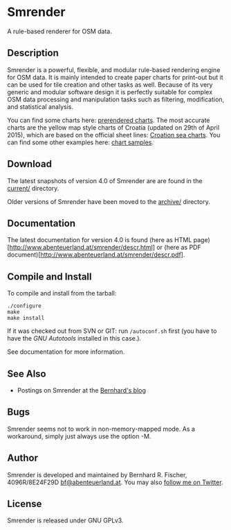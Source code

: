 # Smrender

A rule-based renderer for OSM data.

## Description

Smrender is a powerful, flexible, and modular rule-based rendering engine for
OSM data. It is mainly intended to create paper charts for print-out but it can
be used for tile creation and other tasks as well. Because of its very generic
and modular software design it is perfectly suitable for complex OSM data
processing and manipulation tasks such as filtering, modification, and
statistical analysis.

You can find some charts here: [prerendered
charts](https://www.cypherpunk.at/download/smrender/charts/).  The most
accurate charts are the yellow map style charts of Croatia (updated on 29th of
April 2015), which are based on the official sheet lines: [Croation sea
charts](https://www.cypherpunk.at/download/smrender/charts/croatia/yellow_map/PDF/).
You can find some other examples here: [chart
samples](https://www.cypherpunk.at/download/smrender/samples/).

## Download

The latest snapshots of version 4.0 of Smrender are are found in the [current/](https://www.cypherpunk.at/download/smrender/current/) directory.

Older versions of Smrender have been moved to the [archive/](https://www.cypherpunk.at/download/smrender/archive/) directory.

## Documentation

The latest documentation for version 4.0 is found (here as HTML page)[http://www.abenteuerland.at/smrender/descr.html] or (here as PDF document)[http://www.abenteuerland.at/smrender/descr.pdf].

## Compile and Install


To compile and install from the tarball:
```Shell
./configure
make
make install
```

If it was checked out from SVN or GIT: run `/autoconf.sh` first (you have to
have the *GNU Autotools* installed in this case.).

See documentation for more information.

## See Also

* Postings on Smrender at the [Bernhard's blog](https://www.cypherpunk.at/tag/smrender/)

## Bugs

Smrender seems not to work in non-memory-mapped mode. As a workaround, simply just always use the option -M.

## Author

Smrender is developed and maintained by Bernhard R. Fischer, 4096R/8E24F29D <bf@abenteuerland.at>.
You may also [follow me on Twitter](http://twitter.com/_Rahra_).

## License

Smrender is released under GNU GPLv3.



